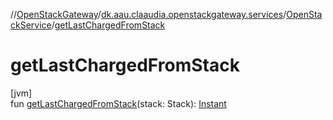 //[OpenStackGateway](../../../index.md)/[dk.aau.claaudia.openstackgateway.services](../index.md)/[OpenStackService](index.md)/[getLastChargedFromStack](get-last-charged-from-stack.md)

# getLastChargedFromStack

[jvm]\
fun [getLastChargedFromStack](get-last-charged-from-stack.md)(stack: Stack): [Instant](https://docs.oracle.com/javase/8/docs/api/java/time/Instant.html)
